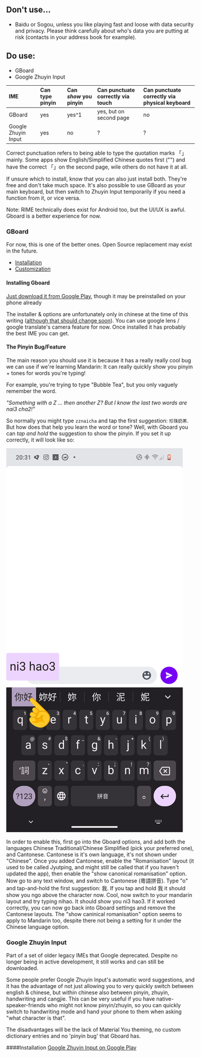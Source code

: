## Don't use...

 - Baidu or Sogou, unless you like playing fast and loose with data security and privacy. Please think carefully about who's data you are putting at risk (contacts in your address book for example).

## Do use:
 - GBoard
 - Google Zhuyin Input

| IME                 | Can type pinyin   | Can *show* you pinyin | Can punctuate correctly via touch |  Can punctuate correctly via physical keyboard |
|:--------------------|:------------------|:----------------------|:----------------------------------|:-----------------------------------------------|
| GBoard              | yes               | yes^1                 | yes, but on second page           | no                                             |
| Google Zhuyin Input | yes               | no                    | ?                                 | ?                                              |

Correct punctuation refers to being able to type the quotation marks 「」mainly. Some apps show English/Simplified Chinese quotes first ("") and have the correct 「」on the second page, wile others do not have it at all.

If unsure which to install, know that you can also just install both. They're free and don't take much space. It's also possible to use GBoard as your main keyboard, but then switch to Zhuyin Input temporarily if you need a function from it, or vice versa.

Note: RIME technically does exist for Android too, but the UI/UX is awful. Gboard is a better experience for now.
 
### GBoard
For now, this is one of the better ones. Open Source replacement may exist in the future.

- [Installation](#installing-gboard)
- [Customization](#configuring-gboard)

#### Installing Gboard
[Just download it from Google Play](https://play.google.com/store/apps/details?id=com.google.android.inputmethod.latin), though it may be preinstalled on your phone already

The installer & options are unfortunately only in chinese at the time of this writing ([although that should change soon](https://github.com/rime/weasel/pull/900)). You can use google lens / google translate's camera feature for now. Once installed it has probably the best IME you can get.

#### The Pinyin Bug/Feature

The main reason you should use it is because it has a really really cool bug we can use if we're learning Mandarin: It can really quickly show you pinyin + tones for words you're typing!

For example, you're trying to type "Bubble Tea", but you only vaguely remember the word. 
 
*"Something with a Z ... then another Z? But I know the last two words are nai3 cha2!"*

So normally you might type `zznaicha` and tap the first suggestion: `珍珠奶茶`. But how does that help you learn the word or tone? 
Well, with Gboard you can *tap and hold* the suggestion to show the pinyin. If you set it up correctly, it will look like so: 

![Gboard-bug](https://raw.githubusercontent.com/null-von-sushi/website-how-to-guoyu-shurufa/main/assets/gboard-bug.png)


In order to enable this, first go into the Gboard options, and add both the languages Chinese Traditional/Chinese Simplified (pick your preferred one), and Cantonese. Cantonese is it's own language, it's not shown under "Chinese". Once you added Cantonese, enable the "Romanisation" layout (it used to be called Jyutping, and might still be called that if you haven't updated the app), then enable the "show canonical romanisation" option.
Now go to any text window, and switch to Cantonese (粵語拼音). Type "o" and tap-and-hold the first suggestion: 我. If you tap and hold 我 it should show you ngo above the character now. Cool, now switch to your mandarin layout and try typing nihao. It should show you ni3 hao3. If it worked correctly, you can now go back into Gboard settings and remove the Cantonese layouts. The "show caninical romanisation" option seems to apply to Mandarin too, despite there not being a setting for it under the Chinese language option.

### Google Zhuyin Input
Part of a set of older legacy IMEs that Google deprecated. Despite no longer being in active development, it still works and can still be downloaded. 

Some people prefer Google Zhuyin Input's automatic word suggestions, and it has the advantage of not just allowing you to very quickly switch between english & chinese, but within chinese also between pinyin, zhuyin, handwriting and cangjie. This can be very useful if you have native-speaker-friends who might not know pinyin/zhuyin, so you can quickly switch to handwriting mode and hand your phone to them when asking "what character is that".

The disadvantages will be the lack of Material You theming, no custom dictionary entries and no 'pinyin bug' that Gboard has.

####Installation
[Google Zhuyin Input on Google Play](https://play.google.com/store/apps/details?id=com.google.android.apps.inputmethod.zhuyin)

